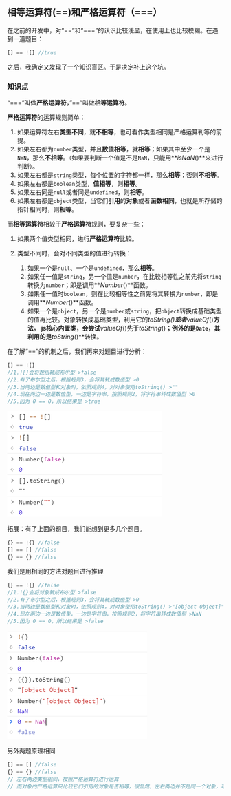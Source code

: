 ## 相等运算符(==)和严格运算符（===）

在之前的开发中，对“==”和“===”的认识比较浅显，在使用上也比较模糊。在遇到一道题目：

```js
[] == ![] //true
```

之后，我确定又发现了一个知识盲区。于是决定补上这个坑。

### 知识点

“===”叫做**严格运算符**，”==”叫做**相等运算符**。

**严格运算符**的运算规则简单：

1. 如果运算符左右**类型不同**，就**不相等**，也可看作类型相同是严格运算判等的前提。
2. 如果左右都为`number`类型，并且**数值相等**，就**相等**；如果其中至少一个是`NaN`，那么**不相等**。（如果要判断一个值是不是`NaN`，只能用***isNaN*()**来进行判断）。
3. 如果左右都是`string`类型，每个位置的字符都一样，那么**相等**；否则**不相等**。
4. 如果左右都是`boolean`类型，**值相等**，则**相等**。
5. 如果左右同是`null`或者同是`undefined`，则**相等**。
6. 如果左右都是`object`类型，当它们**引用**的**对象**或者**函数相同**，也就是所存储的指针相同时，则**相等**。

而**相等运算符**相较于**严格运算符**规则，要复杂一些：

1. 如果两个值类型相同，进行**严格运算符**比较。

2. 类型不同时，会对不同类型的值进行转换：

   1. 如果一个是`null`、一个是`undefined`，那么**相等**。
   2. 如果任一值是`string`，另一个值是`number`，在比较相等性之前先将`string`转换为`number`；即是调用***Number*()**函数。
   3. 如果任一值时`boolean`，则在比较相等性之前先将其转换为`number`，即是调用***Number*()**函数。
   4. 如果一个是`object`，另一个是`number`或`string`，把`object`转换成基础类型的值再比较。对象转换成基础类型，利用它的***toString*()**或者***valueOf*()**方法。 js核心内置类，会尝试***valueOf*()**先于***toString*()**；例外的是`Date`，其利用的是***toString*()**转换。

在了解“==”的机制之后，我们再来对题目进行分析：

```js
[] == ![]
//1.![]会将数组转成布尔型 >false
//2.有了布尔型之后，根据规则3，会将其转成数值型 >0
//3.当两边是数值型和对象时，依照规则4，对对象使用toString() >""
//4.现在两边一边是数值型，一边是字符串，按照规则2，将字符串转成数值型 >0
//5.因为 0 == 0，所以结果是 >true 
```

<img src="./cut/[]==![].png">

拓展：有了上面的题目，我们能想到更多几个题目。

```js
{} == !{} //false
[] == [] //false
{} == {} //false
```

我们是用相同的方法对题目进行推理

```js
{} == !{} //false
//1.!{}会将对象转成布尔型 >false
//2.有了布尔型之后，根据规则3，会将其转成数值型 >0
//3.当两边是数值型和对象时，依照规则4，对对象使用toString() >"[object Object]"
//4.现在两边一边是数值型，一边是字符串，按照规则2，将字符串转成数值型 >NaN
//5.因为 0 == 0，所以结果是 >false
```

<img src="./cut/{}==!{}.png">

另外两题原理相同

```js
[] == [] //false
{} == {} //false
// 左右两边类型相同，按照严格运算符进行运算
// 而对象的严格运算只比较它们引用的对象是否相等，很显然，左右两边并不是同一个对象，可以得知结果都是不等。
```



